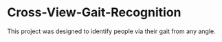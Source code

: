 # Cross-View-Gait-Recognition
This project was designed to  identify people via their gait from any angle. 

